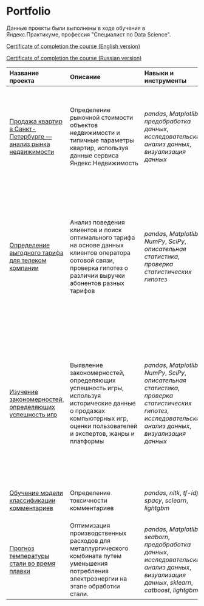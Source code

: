 # Portfolio


Данные проекты были выполнены в ходе обучения в Яндекс.Практикуме, профессия "Специалист по Data Science". 

[Certificate of completion the course (English version)](https://github.com/daniilgorev/yandex_practicum/blob/main/yandex_ds_certificate_en.pdf)

[Certificate of completion the course (Russian version)](https://github.com/daniilgorev/yandex_practicum/blob/main/yandex_ds_certificate_ru.pdf)


| Название проекта | Описание | Навыки и инструменты | Выполненные задачи |
| :---------------------- | :---------------------- | :---------------------- |:---------------------- |
|[Продажа квартир в Санкт-Петербурге — анализ рынка недвижимости]([https://github.com/daniilgorev/yandex_practicum/tree/main/yandex_practicum/analysis_real_estate](https://github.com/daniilgorev/yandex_practicum/tree/main/yandex_practicum/analysis_real_estate)) | Определение рыночной стоимости объектов недвижимости и типичные параметры квартир, используя данные сервиса Яндекс.Недвижимость| *pandas*, *Matplotlib*, *предобработка данных*, *исследовательский анализ данных*, *визуализация данных*| На основе данных определена рыночная стоимость объектов недвижимости разного типа, типичные параметры квартир, в зависимости от удаленности от центра |
|[Определение выгодного тарифа для телеком компании](https://github.com/daniilgorev/yandex_practicum/tree/main/tariff_selection) |Анализ поведения клиентов и поиск оптимального тарифа на основе данных клиентов оператора сотовой связи, проверка гипотез о различии выручки абонентов разных тарифов| *pandas*, *Matplotlib*, *NumPy*, *SciPy*, *описательная статистика*, *проверка статистических гипотез*|Проанализировано поведение клиентов при использовании услуг оператора и рекомендованы оптимальные наборы услуг для пользователей; проверены гипотезы о различии выручки абонентов разных тарифов и различии выручки абонентов из Москвы и других регионов.|
|[Изучение закономерностей, определяющих успешность игр](https://github.com/daniilgorev/yandex_practicum/tree/main/computer_games) | Выявление закономерностей, определяющих успешность игры, используя исторические данные о продажах компьютерных игр, оценки пользователей и экспертов, жанры и платформы | *pandas*, *Matplotlib*, *NumPy*, *SciPy*, *описательная статистика*, *проверка статистических гипотез*, *исследовательский анализ данных*, *визуализация данных*|Выявлены параметры, определяющие успешность игры в разных регионах мира; составлены портреты пользователей каждого региона; проверены гипотезы о равенстве пользовательских рейтингов платформ Xbox One и PC и равенстве пользовательских рейтингов жанров Action и Sports|
|[Обучение модели классификации комментариев](https://github.com/daniilgorev/yandex_practicum/tree/main/classification_comments) | Определение токсичности комментариев | *pandas*, *nltk*, *tf-idf*, *spacy*, *sclearn*, *lightgbm*| Обучение модели классификации комментариев на позитивные и негативные| 
|[Прогноз температуры стали во время плавки](https://github.com/daniilgorev/yandex_practicum/tree/main/temp_of_steel) | Оптимизация производственных расходов для металлургического комбината путем уменьшения потребления электроэнергии на этапе обработки стали. | *pandas*, *Matplotlib*, *seaborn*, *предобработка данных*, *исследовательский анализ данных*, *визуализация данных*, *sklearn*, *catboost*, *lightgbm*| Построение модели, которая предскажет температуру стали.
